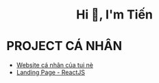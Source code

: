 <h1 align="center">Hi 👋, I'm Tiến</h1>

# PROJECT CÁ NHÂN
* [Website cá nhân của tui nè](https://hvtienprotv84.github.io/MyWebsite/)
* [Landing Page - ReactJS](https://hvtienprotv84.github.io/MyWebsite/)


